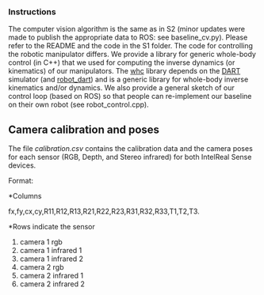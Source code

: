 ### Instructions

The computer vision algorithm is the same as in S2 (minor updates were made to publish the appropriate data to ROS: see baseline_cv.py). Please refer to the README and the code in the S1 folder. The code for controlling the robotic manipulator differs. We provide a library for generic whole-body control (in C++) that we used for computing the inverse dynamics (or kinematics) of our manipulators. The [whc](https://github.com/costashatz/whc) library depends on the [DART](http://dartsim.github.io/) simulator (and [robot_dart](https://github.com/resibots/robot_dart)) and is a generic library for whole-body inverse kinematics and/or dynamics. We also provide a general sketch of our control loop (based on ROS) so that people can re-implement our baseline on their own robot (see robot_control.cpp).


## Camera calibration and poses
The file _calibration.csv_ contains the calibration data and the camera poses for each sensor (RGB, Depth, and Stereo infrared) for both IntelReal Sense devices.

Format:

*Columns

 fx,fy,cx,cy,R11,R12,R13,R21,R22,R23,R31,R32,R33,T1,T2,T3.
 
*Rows indicate the sensor
  1. camera 1 rgb
  2. camera 1 infrared 1
  3. camera 1 infrared 2
  4. camera 2 rgb
  5. camera 2 infrared 1
  6. camera 2 infrared 2
